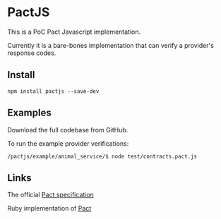 PactJS
======

This is a PoC Pact Javascript implementation. 
 
Currently it is a bare-bones implementation that can verify a provider's response codes.  

Install
-------

    npm install pactjs --save-dev

Examples
--------

Download the full codebase from GitHub.

To run the example provider verifications:

    /pactjs/example/animal_service/$ node test/contracts.pact.js
  

Links
-----

The official [Pact specification](https://github.com/bethesque/pact-specification)

Ruby implementation of [Pact](https://github.com/realestate-com-au/pact) 

